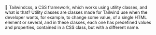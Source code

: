 💠 Tailwindcss, a CSS framework, which works using utility classes, and what is that? Utility classes are classes made for Tailwind use when the developer wants, for example, to change some value, of a single HTML element or several, and in these classes, each one has predefined values ​​and properties, contained in a CSS class, but with a different name.
